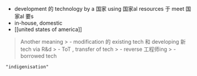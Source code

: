 - development  的 technology  by a 国家 using 国家al resources 于 meet 国家al  要s
- in-house, domestic
- [[united states of america]]
 
 > Another meaning
	 > - modification 的  existing tech 和 developing 新 tech via R&d
	 > - ToT , transfer of tech
	 > - reverse 工程师ing
	 > - borrowed tech
 
 ```query
"indigenisation"
```